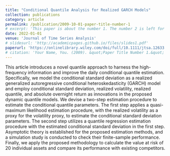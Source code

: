 ```yaml
---
title: "Conditional Quantile Analysis for Realized GARCH Models"
collection: publications
category: article
permalink: /publication/2009-10-01-paper-title-number-1
# excerpt: 'This paper is about the number 1. The number 2 is left for future work.'
date: 2022-01-01
venue: 'Journal of Time Series Analysis'
# slidesurl: 'http://academicpages.github.io/files/slides1.pdf'
paperurl: 'https://onlinelibrary.wiley.com/doi/full/10.1111/jtsa.12633'
# citation: 'Your Name, You. (2009). &quot;Paper Title Number 1.&quot; <i>Journal 1</i>. 1(1).'
---
```


This article introduces a novel quantile approach to harness the high-frequency information and improve the daily conditional quantile estimation.
Specifically, we model the conditional standard deviation as a realized generalized autoregressive conditional heteroskedasticity (GARCH) model and employ conditional standard deviation, realized volatility, realized quantile, and absolute overnight return as innovations in the proposed dynamic quantile models. We devise a two-step estimation procedure to estimate the conditional quantile parameters.
The first step applies a quasi-maximum likelihood estimation procedure, with the realized volatility as a proxy for the volatility proxy, to estimate the conditional standard deviation parameters.
The second step utilizes a quantile regression estimation procedure with the estimated conditional standard deviation in the first step.
Asymptotic theory is established for the proposed estimation methods, and a simulation study is conducted to check their finite-sample performance.
Finally, we apply the proposed methodology to calculate the value at risk of 20 individual assets and compare its performance with existing competitors.